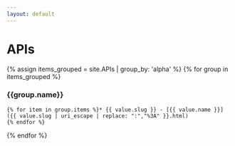 ```yaml
---
layout: default
---
```

# APIs

{% assign items_grouped = site.APIs | group_by: 'alpha' %}
{% for group in items_grouped %}
### {{group.name}}
    {% for item in group.items %}* {{ value.slug }} - [{{ value.name }}]({{ value.slug | uri_escape | replace: ":","%3A" }}.html)
    {% endfor %}
{% endfor %}

